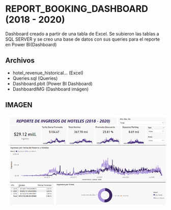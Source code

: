 # REPORT_BOOKING_DASHBOARD (2018 - 2020)

Dashboard creado a partir de una tabla de Excel.
Se subieron las tablas a SQL SERVER y se creo una base de datos con sus queries para el reporte en Power BI(Dashboard)

## Archivos
- hotel_revenue_historical... (Excel)
- Queries.sql (Queries)
- Dashboard.pbit (Power BI Dashboard)
- DashboardIMG (Dashboard imágen)


## IMAGEN

![Dashboard](https://github.com/qarlosbaldovino/REPORT_BOOKING_DASHBOARD/blob/master/DashboardIMG.png?raw=true)
